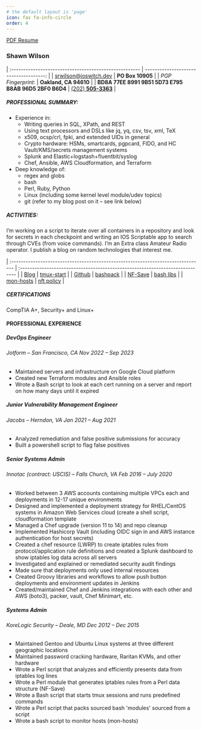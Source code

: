 ```yaml
---
# the default layout is 'page'
icon: fas fa-info-circle
order: 4
---
```


[PDF Resume](/static/docs/SRW_Resume_20240130.pdf)
### Shawn Wilson

| :----------------------------------------------------- | -------------------------------------: |
| [srwilson@ioswitch.dev](mailto:srwilson@ioswitch.dev)  | **PO Box 10905**                       |
| _PGP Fingerprint:_                                     | **Oakland, CA 94610**                  |
| **BD8A 77EE 8991 9B51 5D73 E795 B8AB 96D5 2BF0 B6D4**  | [(202) **505-3363**](tel:+12025053363) |

##### __PROFESSIONAL SUMMARY__:
- Experience in:
  + Writing queries in SQL, XPath, and REST
  + Using text processors and DSLs like jq, yq, csv, tsv, xml, TeX
  + x509, ocsp/crl, fpki, and extended UIDs in general
  + Crypto hardware: HSMs, smartcards, pgpcard, FIDO, and HC Vault/KMS/secrets management systems
  + Splunk and Elastic+logstash+fluentbit/syslog
  + Chef, Ansible, AWS Cloudformation, and Terraform
- Deep knowledge of:
  + regex and globs
  + bash
  + Perl, Ruby, Python
  + Linux (including some kernel level module/udev topics)
  + git (refer to my blog post on it – see link below)

##### __ACTIVITIES__:
I’m working on a script to iterate over all containers in a repository and look for secrets in each checkpoint and writing an IOS
Scriptable app to search through CVEs (from voice commands). I’m an Extra class Amateur Radio operator. I publish a blog on
random technologies that interest me.

| :------------------------------------------------------------------------------- | :---------------------------------------------------------------------------- |
| [Blog](http://ioswitch.dev)                                                      | [tmux-start](https://github.com/ag4ve/misc-scripts/blob/master/tmux-start.sh) |
| [Github](https://github.com/ag4ve)                                               | [bashpack](https://github.com/ag4ve/misc-scripts/blob/master/bashpack.pl)     |
| [NF-Save](https://github.com/ag4ve/NF-Save)                                      | [bash libs](https://github.com/ag4ve/bash-libs)                               |
| [mon-hosts](https://github.com/ag4ve/misc-scripts/blob/master/mon-hosts-packed)  | [nft policy](https://github.com/ag4ve/nft-policy)                             |


##### CERTIFICATIONS
CompTIA A+, Security+ and Linux+ 	

#### PROFESSIONAL EXPERIENCE

##### DevOps Engineer
###### Jotform – San Francisco, CA _Nov_ _2022_ _–_ _Sep_ _2023_
 * Maintained servers and infrastructure on Google Cloud platform
 * Created new Terraform modules and Ansible roles
 * Wrote a Bash script to look at each cert running on a server and report on how many days until it expired

##### Junior Vulnerability Management Engineer
###### Jacobs – Herndon, VA  _Jan_ _2021_ _–_ _Aug_ _2021_
 * Analyzed remediation and false positive submissions for accuracy
 * Built a powershell script to flag false positives

##### Senior Systems Admin
###### Innotac (contract: USCIS) – Falls Church, VA _Feb_ _2016_ _–_ _July_ _2020_
 * Worked between 3 AWS accounts containing multiple VPCs each and deployments in 12-17 unique environments
 * Designed and implemented a deployment strategy for RHEL/CentOS systems in Amazon Web Services cloud (create a shell script, cloudformation template
 * Managed a Chef upgrade (version 11 to 14) and repo cleanup
 * Implemented Hashicorp Vault (including OIDC sign in and AWS instance authentication for host secrets)
 * Created a chef resource (LWRP) to create iptables rules from protocol/application rule definitions and created a Splunk dashboard to show iptables log data across all servers
 * Investigated and explained or remediated security audit findings
 * Made sure that deployments only used internal resources
 * Created Groovy libraries and workflows to allow push button deployments and environment updates in Jenkins
 * Created/maintained Chef and Jenkins integrations with each other and AWS (boto3), packer, vault, Chef Minimart, etc.

##### Systems Admin
###### KoreLogic Security – Deale, MD _Dec_ _2012_ _–_ _Dec_ _2015_
 * Maintained Gentoo and Ubuntu Linux systems at three different geographic locations
 * Maintained password cracking hardware, Raritan KVMs, and other hardware
 * Wrote a Perl script that analyzes and efficiently presents data from iptables log lines
 * Wrote a Perl module that generates iptables rules from a Perl data structure (NF-Save)
 * Wrote a Bash script that starts tmux sessions and runs predefined commands
 * Wrote a Perl script that packs sourced bash 'modules' sourced from a script
 * Wrote a bash script to monitor hosts (mon-hosts)

